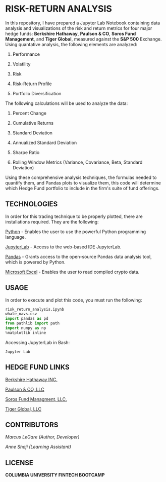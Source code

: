 # RISK-RETURN ANALYSIS

In this repository, I have prepared a Jupyter Lab Notebook containing data analysis and visualizations of the risk and return metrics for four major hedge funds: **Berkshire Hathaway**, **Paulson & CO**, **Soros Fund Management**, and **Tiger Global**, measured against the **S&P 500** Exchange. Using quantative analysis, the following elements are analyzed:

1. Performance

2. Volatility

3. Risk

4. Risk-Return Profile

5. Portfolio Diversification

The following calculations will be used to analyze the data:

1. Percent Change

2. Cumulative Returns

3. Standard Deviation 

4. Annualized Standard Deviation

5. Sharpe Ratio

6. Rolling Window Metrics (Variance, Covariance, Beta, Standard Deviation)

Using these comprehensive analysis techniques, the formulas needed to quantify them, and Pandas plots to visualize them, this code will determine which Hedge Fund portfolio to include in the firm's suite of fund offerings.

## TECHNOLOGIES

In order for this trading technique to be properly plotted, there are installations required. They are the following:

[Python](https://www.python.org/downloads/) - Enables the user to use the powerful Python programming language.

[JupyterLab](https://jupyter.org/) - Access to the web-based IDE JupyterLab.  

[Pandas](https://pandas.pydata.org/) - Grants access to the open-source Pandas data analysis tool, which is powered by Python.

[Microsoft Excel](https://www.microsoft.com/en-us/microsoft-365/excel) - Enables the user to read compiled crypto data.

## USAGE

In order to execute and plot this code, you must run the following:

```python
risk_return_analysis.ipynb
whale_navs.csv
import pandas as pd
from pathlib import path
import numpy as np
%matplotlib inline
```
Accessing JupyterLab in Bash: 

`Jupyter Lab`

## HEDGE FUND LINKS

[Berkshire Hathaway INC.](https://www.berkshirehathaway.com/)

[Paulson & CO, LLC](https://paulsoninvestment.com/)

[Soros Fund Managment, LLC.](https://sorosfundmgmt.com/)

[Tiger Global, LLC](https://www.tigerglobal.com/)

## CONTRIBUTORS

*Marcus LeGare (Author, Developer)*

*Anne Shaji (Learning Assistant)*

## LICENSE

**COLUMBIA UNIVERSITY FINTECH BOOTCAMP**

